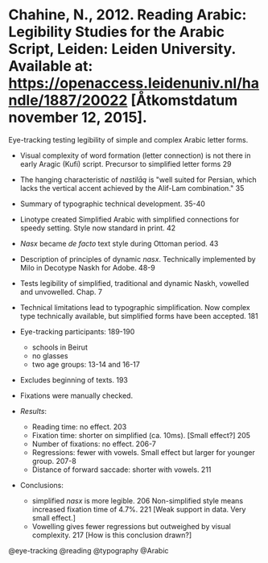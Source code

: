 # Chahine, N., 2012. Reading Arabic: Legibility Studies for the Arabic Script, Leiden: Leiden University. Available at: https://openaccess.leidenuniv.nl/handle/1887/20022 [Åtkomstdatum november 12, 2015].

Eye-tracking testing legibility of simple and complex Arabic letter forms.

- Visual complexity of word formation (letter connection) is not there in early Aragic (Kufi) script. Precursor to simplified letter forms 29

- The hanging characteristic of *nastilāq* is "well suited for Persian, which lacks the vertical accent achieved by the Alif-Lam combination." 35

- Summary of typographic technical development. 35-40

- Linotype created Simplified Arabic with simplified connections for speedy setting. Style now standard in print. 42

- *Nasx* became *de facto* text style during Ottoman period. 43

- Description of principles of dynamic *nasx*. Technically implemented by Milo in Decotype Naskh for Adobe. 48-9

- Tests legibility of simplified, traditional and dynamic Naskh, vowelled and unvowelled. Chap. 7 

- Technical limitations lead to typographic simplification. Now complex type technically available, but simplified forms have been accepted. 181

- Eye-tracking participants: 189-190
    - schools in Beirut
    - no glasses
    - two age groups: 13-14 and 16-17

- Excludes beginning of texts. 193

- Fixations were manually checked.

- *Results*:
    - Reading time: no effect. 203
    - Fixation time: shorter on simplified (ca. 10ms). [Small effect?] 205
    - Number of fixations: no effect. 206-7
    - Regressions: fewer with vowels. Small effect but larger for younger group. 207-8
    - Distance of forward saccade: shorter with vowels. 211
 
-  Conclusions: 
    - simplified *nasx* is more legible. 206  Non-simplified style means increased fixation time of 4.7%. 221 [Weak support in data. Very small effect.]
    - Vowelling gives fewer regressions but outweighed by visual complexity. 217 [How is this conclusion drawn?]

@eye-tracking
@reading
@typography
@Arabic
